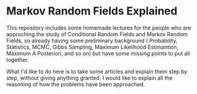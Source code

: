 # Markov Random Fields Explained

This repository includes some homemade lectures for the people who are approching the study of Conditional Random Fields and Markov Random Fields, so already having some preliminary background ( Probability, Statistics,  MCMC, Gibbs Sampling, Maximum Likelihood Estimantion, Maximum A Posteriori, and so on) but have some missing points to put all together. 

What I'd like to do here is to take some articles and explain them step by step, without giving anything granted. I would like to explain all the reasoning of how the problems have been approached.

